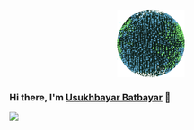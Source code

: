 <p align="center"><img src="https://github.com/unobatbayar/unobatbayar/blob/main/earth.gif?raw=true" width="120" /></p>

### Hi there, I'm <a href="https://unobatbayar.github.io" target="_blank">Usukhbayar Batbayar</a> 👋 

<div>
  <img src="https://skillicons.dev/icons?i=docker,apple,unity,reactivex,swift,nextjs,ts,tailwind,py,fastapi,postgres" />
</div>
